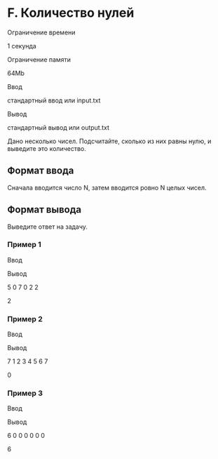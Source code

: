 F. Количество нулей
===================

Ограничение времени

1 секунда

Ограничение памяти

64Mb

Ввод

стандартный ввод или input.txt

Вывод

стандартный вывод или output.txt

Дано несколько чисел. Подсчитайте, сколько из них равны нулю, и выведите это количество.

Формат ввода
------------

Cначала вводится число N, затем вводится ровно N целых чисел.

Формат вывода
-------------

Выведите ответ на задачу.

### Пример 1

Ввод

Вывод

5
0
7
0
2
2

2

### Пример 2

Ввод

Вывод

7
1
2
3
4
5
6
7

0

### Пример 3

Ввод

Вывод

6
0
0
0
0
0
0

6